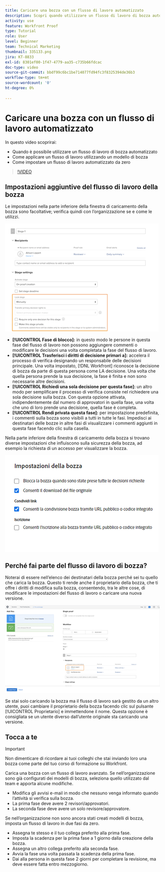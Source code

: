 ```yaml
---
title: Caricare una bozza con un flusso di lavoro automatizzato
description: Scopri quando utilizzare un flusso di lavoro di bozza automatizzato, come applicare un flusso di lavoro utilizzando un modello di bozza e come impostare un flusso di lavoro automatizzato da zero.
activity: use
feature: Workfront Proof
type: Tutorial
role: User
level: Beginner
team: Technical Marketing
thumbnail: 335133.png
jira: KT-8833
exl-id: 8301ef00-1f47-4779-aa35-c735b66fdcac
doc-type: video
source-git-commit: bbdf99c6bc1be714077fd94fc3f8325394de36b3
workflow-type: tm+mt
source-wordcount: '0'
ht-degree: 0%

---
```


# Caricare una bozza con un flusso di lavoro automatizzato

In questo video scoprirai:

* Quando è possibile utilizzare un flusso di lavoro di bozza automatizzato
* Come applicare un flusso di lavoro utilizzando un modello di bozza
* Come impostare un flusso di lavoro automatizzato da zero

>[!VIDEO](https://video.tv.adobe.com/v/335133/?quality=12&learn=on&enablevpops=1)



## Impostazioni aggiuntive del flusso di lavoro della bozza

Le impostazioni nella parte inferiore della finestra di caricamento della bozza sono facoltative; verifica quindi con l’organizzazione se e come le utilizzi.

![Immagine della finestra [!UICONTROL Nuova bozza]con [!UICONTROL Impostazioni fase] evidenziato.](assets/additional-proof-workflow-settings.png)

* **[!UICONTROL Fase di blocco]:** in questo modo le persone in questa fase del flusso di lavoro non possono aggiungere commenti o modificare le decisioni una volta completata la fase del flusso di lavoro.
* **[!UICONTROL Trasferisci i diritti di decisione primari a]:** accelera il processo di verifica designando un responsabile delle decisioni principale. Una volta impostato, [!DNL Workfront] riconosce la decisione di bozza da parte di questa persona come LA decisione. Una volta che quella persona prende la sua decisione, la fase è finita e non sono necessarie altre decisioni.
* **[!UICONTROL Richiedi una sola decisione per questa fase]:** un altro modo per semplificare il processo di verifica consiste nel richiedere una sola decisione sulla bozza. Con questa opzione attivata, indipendentemente dal numero di approvatori in quella fase, una volta che uno di loro prende una decisione, quella fase è completa.
* **[!UICONTROL Rendi privata questa fase]:** per impostazione predefinita, i commenti sulla bozza sono visibili a tutti in tutte le fasi. Impedisci ai destinatari delle bozze in altre fasi di visualizzare i commenti aggiunti in questa fase facendo clic sulla casella.

Nella parte inferiore della finestra di caricamento della bozza si trovano diverse impostazioni che influiscono sulla sicurezza della bozza, ad esempio la richiesta di un accesso per visualizzare la bozza.

<!--
Learn more about these in the Proof settings section of the Configure a proof article.
-->

![Immagine della sezione [!UICONTROL Impostazioni bozza] della finestra di caricamento bozza.](assets/additional-proof-workflow-settings-2.png)

<!--
### Learn more
* Automated workflow overview
* Automated workflow stages overview
-->

<!--
### Guides
* Plan an advanced workflow worksheet
-->

## Perché fai parte del flusso di lavoro di bozza?

Noterai di essere nell’elenco dei destinatari della bozza perché sei tu quello che carica la bozza. Questo ti rende anche il proprietario della bozza, che ti offre i diritti di modifica sulla bozza, consentendo, tra le altre cose, di modificare le impostazioni del flusso di lavoro o caricare una nuova versione.

![Immagine della finestra di caricamento della bozza con il proprietario della bozza evidenziato nell’elenco dei destinatari.](assets/proof-owner.png)

Se stai solo caricando la bozza ma il flusso di lavoro sarà gestito da un altro utente, puoi cambiare il proprietario della bozza facendo clic sul pulsante [!UICONTROL Proprietario] e immettendone il nome. Questa opzione è consigliata se un utente diverso dall’utente originale sta caricando una versione.

## Tocca a te

>[!IMPORTANT]
>
>Non dimenticare di ricordare ai tuoi colleghi che stai inviando loro una bozza come parte del tuo corso di formazione su Workfront.


Carica una bozza con un flusso di lavoro avanzato. Se nell’organizzazione sono già configurati dei modelli di bozza, seleziona quello utilizzato dal team e apporta alcune modifiche.

* Modifica gli avvisi e-mail in modo che nessuno venga informato quando l’attività si verifica sulla bozza.
* La prima fase deve avere 2 revisori/approvatori.
* La seconda fase deve avere un solo revisore/approvatore.

Se nell’organizzazione non sono ancora stati creati modelli di bozza, imposta un flusso di lavoro in due fasi da zero.

* Assegna te stesso e il tuo collega preferito alla prima fase.
* Imposta la scadenza per la prima fase a 1 giorno dalla creazione della bozza.
* Assegna un altro collega preferito alla seconda fase.
* Avvia la fase una volta passata la scadenza della prima fase.
* Dai alla persona in questa fase 2 giorni per completare la revisione, ma deve essere fatta entro mezzogiorno.


